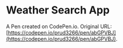 # Weather Search App

A Pen created on CodePen.io. Original URL: [https://codepen.io/prud3266/pen/abGPVBJ](https://codepen.io/prud3266/pen/abGPVBJ).

